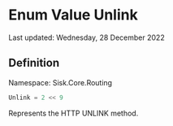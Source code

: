 # Enum Value Unlink
Last updated: Wednesday, 28 December 2022

## Definition
Namespace: Sisk.Core.Routing

```csharp
Unlink = 2 << 9
```

Represents the HTTP UNLINK method.


